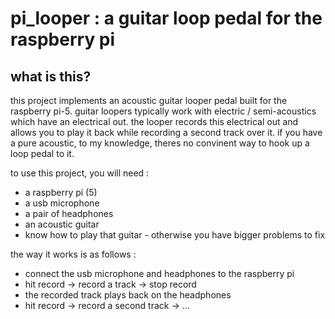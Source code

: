 # pi_looper : a guitar loop pedal for the raspberry pi 

## what is this?

this project implements an acoustic guitar looper pedal built for the raspberry pi-5. guitar loopers typically work with electric / semi-acoustics which have an electrical out. the looper records this electrical out and allows you to play it back while recording a second track over it. if you have a pure acoustic, to my knowledge, theres no convinent way to hook up a loop pedal to it. 

to use this project, you will need : 
- a raspberry pi (5)
- a usb microphone
- a pair of headphones
- an acoustic guitar
- know how to play that guitar - otherwise you have bigger problems to fix

the way it works is as follows : 
- connect the usb microphone and headphones to the raspberry pi
- hit record -> record a track -> stop record
- the recorded track plays back on the headphones
- hit record -> record a second track -> ...
